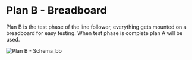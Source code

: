 # Plan B - Breadboard
Plan B is the test phase of the line follower, everything gets mounted on a breadboard for easy testing. When test phase is complete plan A will be used.

![Plan B - Schema_bb](https://github.com/Mouse703/Linefollower/assets/76005221/704db135-5405-4b25-9706-a3af2ee5fa80)
